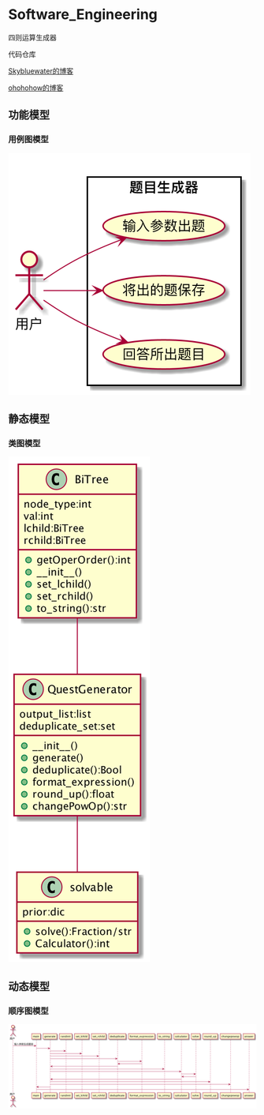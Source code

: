 # Software_Engineering
四则运算生成器

代码仓库

[Skybluewater的博客](https://blog.csdn.net/qq_43513268/category_9607686.html)

[ohohohow的博客](https://blog.csdn.net/ohohohowww/category_9613068.html)

## 功能模型

### 用例图模型

![用例图模型](https://github.com/Skybluewater/Software_Engineering/blob/master/uml/UseCaseConsole.png)
## 静态模型

### 类图模型
![类图模型](https://github.com/Skybluewater/Software_Engineering/blob/master/uml/ClassConsole.png)

## 动态模型
### 顺序图模型
![顺序图模型](https://github.com/Skybluewater/Software_Engineering/blob/master/uml/QuestGenerator.png)